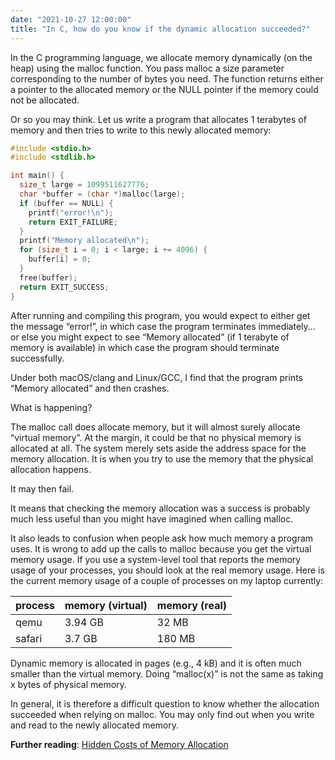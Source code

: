 ```yaml
---
date: "2021-10-27 12:00:00"
title: "In C, how do you know if the dynamic allocation succeeded?"
---
```




In the C programming language, we allocate memory dynamically (on the heap) using the malloc function. You pass malloc a size parameter corresponding to the number of bytes you need. The function returns either a pointer to the allocated memory or the NULL pointer if the memory could not be allocated.

Or so you may think. Let us write a program that allocates 1 terabytes of memory and then tries to write to this newly allocated memory:
```C
#include <stdio.h>
#include <stdlib.h>

int main() {
  size_t large = 1099511627776;
  char *buffer = (char *)malloc(large);
  if (buffer == NULL) {
    printf("error!\n");
    return EXIT_FAILURE;
  }
  printf("Memory allocated\n");
  for (size_t i = 0; i < large; i += 4096) {
    buffer[i] = 0;
  }
  free(buffer);
  return EXIT_SUCCESS;
}
```


After running and compiling this program, you would expect to either get the message &ldquo;error!&rdquo;, in which case the program terminates immediately&hellip; or else you might expect to see &ldquo;Memory allocated&rdquo; (if 1 terabyte of memory is available) in which case the program should terminate successfully.

Under both macOS/clang and Linux/GCC, I find that the program prints &ldquo;Memory allocated&rdquo; and then crashes.

What is happening?

The malloc call does allocate memory, but it will almost surely allocate &ldquo;virtual memory&rdquo;. At the margin, it could be that no physical memory is allocated at all. The system merely sets aside the address space for the memory allocation. It is when you try to use the memory that the physical allocation happens.

It may then fail.

It means that checking the memory allocation was a success is probably much less useful than you might have imagined when calling malloc.

It also leads to confusion when people ask how much memory a program uses. It is wrong to add up the calls to malloc because you get the virtual memory usage. If you use a system-level tool that reports the memory usage of your processes, you should look at the real memory usage. Here is the current memory usage of a couple of processes on my laptop currently:

process                  |memory (virtual)         |memory (real)            |
-------------------------|-------------------------|-------------------------|
qemu                     |3.94 GB                  |32 MB                    |
safari                   |3.7 GB                   |180 MB                   |


Dynamic memory is allocated in pages (e.g., 4 kB) and it is often much smaller than the virtual memory. Doing &ldquo;malloc(x)&rdquo; is not the same as taking x bytes of physical memory.

In general, it is therefore a difficult question to know whether the allocation succeeded when relying on malloc. You may only find out when you write and read to the newly allocated memory.

__Further reading__: [Hidden Costs of Memory Allocation](https://randomascii.wordpress.com/2014/12/10/hidden-costs-of-memory-allocation/)

